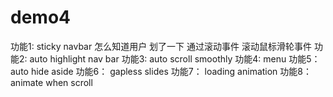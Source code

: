 # demo4
功能1:
sticky navbar 
怎么知道用户 划了一下  通过滚动事件 滚动鼠标滑轮事件 
功能2:
auto highlight nav bar 
功能3:
auto scroll smoothly 
功能4:
menu 
功能5：
auto hide aside
功能6：
gapless slides 
功能7：
loading animation
功能8：
animate when scroll 

